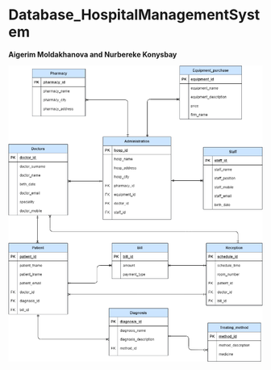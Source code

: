 # Database_HospitalManagementSystem
**Aigerim Moldakhanova and Nurbereke Konysbay**


![ERD](ERD_HospitalManagementSystem.png)
